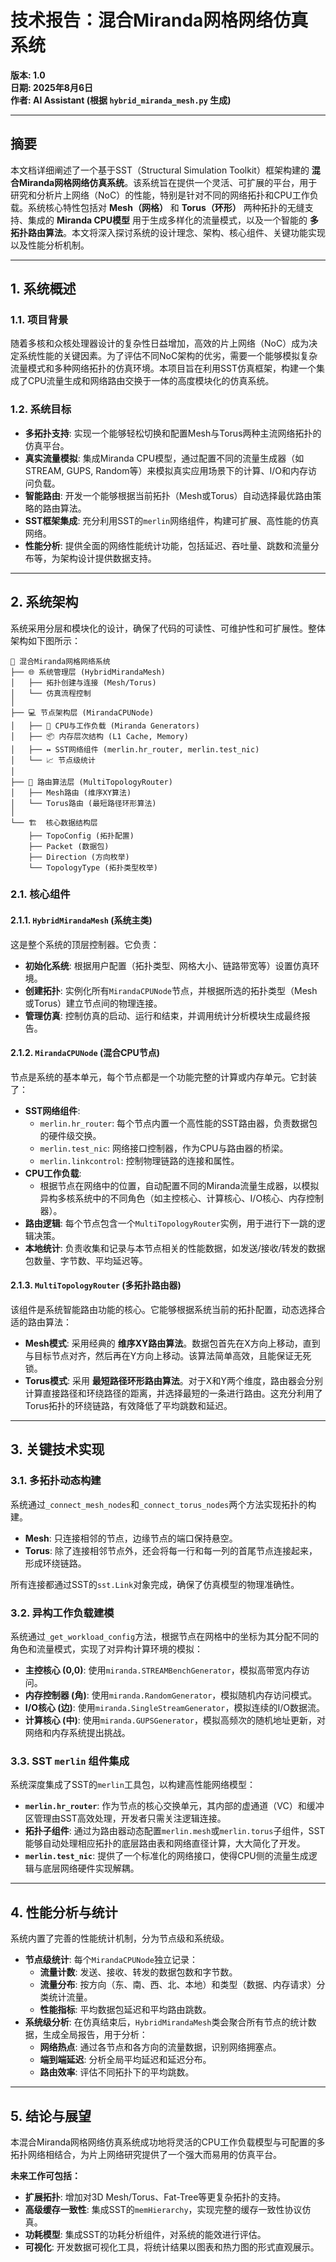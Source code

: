 
# 技术报告：混合Miranda网格网络仿真系统

**版本: 1.0**  
**日期: 2025年8月6日**  
**作者: AI Assistant (根据 `hybrid_miranda_mesh.py` 生成)**

---

## 摘要

本文档详细阐述了一个基于SST（Structural Simulation Toolkit）框架构建的 **混合Miranda网格网络仿真系统**。该系统旨在提供一个灵活、可扩展的平台，用于研究和分析片上网络（NoC）的性能，特别是针对不同的网络拓扑和CPU工作负载。系统核心特性包括对 **Mesh（网格）** 和 **Torus（环形）** 两种拓扑的无缝支持、集成的 **Miranda CPU模型** 用于生成多样化的流量模式，以及一个智能的 **多拓扑路由算法**。本文将深入探讨系统的设计理念、架构、核心组件、关键功能实现以及性能分析机制。

---

## 1. 系统概述

### 1.1. 项目背景
随着多核和众核处理器设计的复杂性日益增加，高效的片上网络（NoC）成为决定系统性能的关键因素。为了评估不同NoC架构的优劣，需要一个能够模拟复杂流量模式和多种网络拓扑的仿真环境。本项目旨在利用SST仿真框架，构建一个集成了CPU流量生成和网络路由交换于一体的高度模块化的仿真系统。

### 1.2. 系统目标
- **多拓扑支持**: 实现一个能够轻松切换和配置Mesh与Torus两种主流网络拓扑的仿真平台。
- **真实流量模拟**: 集成Miranda CPU模型，通过配置不同的流量生成器（如STREAM, GUPS, Random等）来模拟真实应用场景下的计算、I/O和内存访问负载。
- **智能路由**: 开发一个能够根据当前拓扑（Mesh或Torus）自动选择最优路由策略的路由算法。
- **SST框架集成**: 充分利用SST的`merlin`网络组件，构建可扩展、高性能的仿真网络。
- **性能分析**: 提供全面的网络性能统计功能，包括延迟、吞吐量、跳数和流量分布等，为架构设计提供数据支持。

---

## 2. 系统架构

系统采用分层和模块化的设计，确保了代码的可读性、可维护性和可扩展性。整体架构如下图所示：

```
📁 混合Miranda网格网络系统
├── 🌐 系统管理层 (HybridMirandaMesh)
│   ├── 拓扑创建与连接 (Mesh/Torus)
│   └── 仿真流程控制
│
├── 💻 节点架构层 (MirandaCPUNode)
│   ├── 🧠 CPU与工作负载 (Miranda Generators)
│   ├── 📦 内存层次结构 (L1 Cache, Memory)
│   ├── ↔️ SST网络组件 (merlin.hr_router, merlin.test_nic)
│   └── 📈 节点级统计
│
├── 🧠 路由算法层 (MultiTopologyRouter)
│   ├── Mesh路由 (维序XY算法)
│   └── Torus路由 (最短路径环形算法)
│
└── 🏗️  核心数据结构层
    ├── TopoConfig (拓扑配置)
    ├── Packet (数据包)
    ├── Direction (方向枚举)
    └── TopologyType (拓扑类型枚举)
```

### 2.1. 核心组件

#### 2.1.1. `HybridMirandaMesh` (系统主类)
这是整个系统的顶层控制器。它负责：
- **初始化系统**: 根据用户配置（拓扑类型、网格大小、链路带宽等）设置仿真环境。
- **创建拓扑**: 实例化所有`MirandaCPUNode`节点，并根据所选的拓扑类型（Mesh或Torus）建立节点间的物理连接。
- **管理仿真**: 控制仿真的启动、运行和结束，并调用统计分析模块生成最终报告。

#### 2.1.2. `MirandaCPUNode` (混合CPU节点)
节点是系统的基本单元，每个节点都是一个功能完整的计算或内存单元。它封装了：
- **SST网络组件**:
    - `merlin.hr_router`: 每个节点内置一个高性能的SST路由器，负责数据包的硬件级交换。
    - `merlin.test_nic`: 网络接口控制器，作为CPU与路由器的桥梁。
    - `merlin.linkcontrol`: 控制物理链路的连接和属性。
- **CPU工作负载**:
    - 根据节点在网络中的位置，自动配置不同的Miranda流量生成器，以模拟异构多核系统中的不同角色（如主控核心、计算核心、I/O核心、内存控制器）。
- **路由逻辑**: 每个节点包含一个`MultiTopologyRouter`实例，用于进行下一跳的逻辑决策。
- **本地统计**: 负责收集和记录与本节点相关的性能数据，如发送/接收/转发的数据包数量、字节数、平均延迟等。

#### 2.1.3. `MultiTopologyRouter` (多拓扑路由器)
该组件是系统智能路由功能的核心。它能够根据系统当前的拓扑配置，动态选择合适的路由算法：
- **Mesh模式**: 采用经典的 **维序XY路由算法**。数据包首先在X方向上移动，直到与目标节点对齐，然后再在Y方向上移动。该算法简单高效，且能保证无死锁。
- **Torus模式**: 采用 **最短路径环形路由算法**。对于X和Y两个维度，路由器会分别计算直接路径和环绕路径的距离，并选择最短的一条进行路由。这充分利用了Torus拓扑的环绕链路，有效降低了平均跳数和延迟。

---

## 3. 关键技术实现

### 3.1. 多拓扑动态构建
系统通过`_connect_mesh_nodes`和`_connect_torus_nodes`两个方法实现拓扑的构建。
- **Mesh**: 只连接相邻的节点，边缘节点的端口保持悬空。
- **Torus**: 除了连接相邻节点外，还会将每一行和每一列的首尾节点连接起来，形成环绕链路。

所有连接都通过SST的`sst.Link`对象完成，确保了仿真模型的物理准确性。

### 3.2. 异构工作负载建模
系统通过`_get_workload_config`方法，根据节点在网格中的坐标为其分配不同的角色和流量模式，实现了对异构计算环境的模拟：
- **主控核心 (0,0)**: 使用`miranda.STREAMBenchGenerator`，模拟高带宽内存访问。
- **内存控制器 (角)**: 使用`miranda.RandomGenerator`，模拟随机内存访问模式。
- **I/O核心 (边)**: 使用`miranda.SingleStreamGenerator`，模拟连续的I/O数据流。
- **计算核心 (中)**: 使用`miranda.GUPSGenerator`，模拟高频次的随机地址更新，对网络和内存系统提出挑战。

### 3.3. SST `merlin` 组件集成
系统深度集成了SST的`merlin`工具包，以构建高性能网络模型：
- **`merlin.hr_router`**: 作为节点的核心交换单元，其内部的虚通道（VC）和缓冲区管理由SST高效处理，开发者只需关注逻辑连接。
- **拓扑子组件**: 通过为路由器动态配置`merlin.mesh`或`merlin.torus`子组件，SST能够自动处理相应拓扑的底层路由表和网络直径计算，大大简化了开发。
- **`merlin.test_nic`**: 提供了一个标准化的网络接口，使得CPU侧的流量生成逻辑与底层网络硬件实现解耦。

---

## 4. 性能分析与统计
系统内置了完善的性能统计机制，分为节点级和系统级。
- **节点级统计**: 每个`MirandaCPUNode`独立记录：
    - **流量计数**: 发送、接收、转发的数据包数和字节数。
    - **流量分布**: 按方向（东、南、西、北、本地）和类型（数据、内存请求）分类统计流量。
    - **性能指标**: 平均数据包延迟和平均路由跳数。
- **系统级分析**: 在仿真结束后，`HybridMirandaMesh`类会聚合所有节点的统计数据，生成全局报告，用于分析：
    - **网络热点**: 通过各节点和各方向的流量数据，识别网络拥塞点。
    - **端到端延迟**: 分析全局平均延迟和延迟分布。
    - **路由效率**: 评估不同拓扑下的平均跳数。

---

## 5. 结论与展望

本混合Miranda网格网络仿真系统成功地将灵活的CPU工作负载模型与可配置的多拓扑网络相结合，为片上网络研究提供了一个强大而易用的仿真平台。

**未来工作可包括：**
- **扩展拓扑**: 增加对3D Mesh/Torus、Fat-Tree等更复杂拓扑的支持。
- **高级缓存一致性**: 集成SST的`memHierarchy`，实现完整的缓存一致性协议仿真。
- **功耗模型**: 集成SST的功耗分析组件，对系统的能效进行评估。
- **可视化**: 开发数据可视化工具，将统计结果以图表和热力图的形式直观展示。

